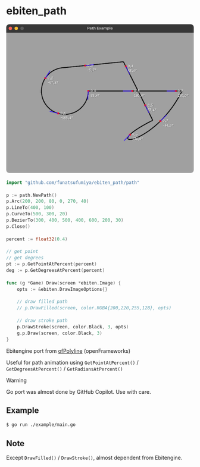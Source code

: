 # ebiten_path

![docs/screenshot.png](docs/screenshot.png)

```go
import "github.com/funatsufumiya/ebiten_path/path"

p := path.NewPath()
p.Arc(200, 200, 80, 0, 270, 40)
p.LineTo(400, 100)
p.CurveTo(500, 300, 20)
p.BezierTo(300, 400, 500, 400, 600, 200, 30)
p.Close()

percent := float32(0.4)

// get point
// get degrees
pt := p.GetPointAtPercent(percent)
deg := p.GetDegreesAtPercent(percent)

func (g *Game) Draw(screen *ebiten.Image) {
    opts := &ebiten.DrawImageOptions{}

	// draw filled path
	// p.DrawFilled(screen, color.RGBA{200,220,255,128}, opts)

	// draw stroke path
	p.DrawStroke(screen, color.Black, 3, opts)
	g.p.Draw(screen, color.Black, 3)
}
```

Ebitengine port from [ofPolyline](https://openframeworks.cc/documentation/graphics/ofPolyline/) (openFrameworks)

Useful for path animation using `GetPointAtPercent()` / `GetDegreesAtPercent()` / `GetRadiansAtPercent()`

> [!WARNING]
> Go port was almost done by GitHub Copilot. Use with care.

## Example

```bash
$ go run ./example/main.go
```

## Note

Except `DrawFilled()` / `DrawStroke()`, almost dependent from Ebitengine.